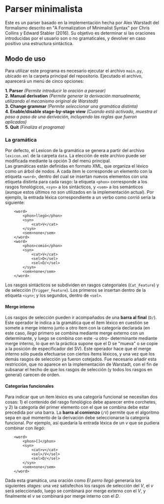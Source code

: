 # Parser minimalista
Este es un parser basado en la implementación hecha por Alex Warstadt del formalismo descrito en "A Formalization of Minimalist Syntax" por Chris Collins y Edward Stabler (2016). Su objetivo es determinar si las oraciones introducidas por el usuario son o no gramaticales, y devolver en caso positivo una estructura sintáctica. 

## Modo de uso
Para utilizar este programa es necesario ejecutar el archivo `main.py`, ubicado en la carpeta principal del repositorio. Ejecutado el archivo, aparecerá un menú de cinco opciones: 

**1. Parser** *(Permite introducir la oración a parsear)*<br>
**2. Manual derivation** *(Permite generar la derivación manualmente, utilizando el mecanismo original de Warstadt)*<br>
**3. Change grammar** *(Permite seleccionar una gramática distinta)*<br>
**4. Enable/disable stage-by-stage view** *(Cuando está activado, muestra el paso a paso de una derivación, incluyendo las reglas que fueron aplicadas)*<br>
**5. Quit** *(Finaliza el programa)*

### La gramática
Por defecto, el Lexicon de la gramática se genera a partir del archivo `lexicon.xml` de la carpeta `data`. La elección de este archivo puede ser modificada mediante la opción 3 del menú principal.<br>
Las gramáticas están definidas en formato XML, que organiza el léxico como un árbol de nodos. A cada ítem le corresponde un elemento con la etiqueta `<word>`, dentro del cual se insertan nuevos elementos con una etiqueta distinta para cada rasgo: la etiqueta `<phon>` corresponde a los rasgos fonológicos, `<syn>` a los sintácticos, y `<sem>` a los semánticos (aunque estos últimos no son utilizados en la implementación actual). Por ejemplo, la entrada léxica correspondiente a un verbo como *corrió* sería la siguiente:
```
    <word>
        <phon>llegó</phon>
        <syn>
            <cat>V</cat>
        </syn>
        <sem>none</sem>
    </word>
    <word>
        <phon>comió</phon>
        <syn>
            <cat>V</cat>
            <sel>D</sel>
            <sel>D/</sel>
        </syn>
        <sem>none</sem>
    </word>
```
Los rasgos sintácticos se subdividen en rasgos categoriales (`Cat_Feature`) y de selección (`Trigger_Feature`). Los primeros se insertan dentro de la etiqueta `<syn>`; y los segundos, dentro de `<sel>`. <br>
#### Merge interno
Los rasgos de selección pueden ir acompañados de una **barra al final** (`D/`). Este operador le indica a la gramática que el ítem léxico en cuestión se somete a merge interno junto a otro ítem con la categoría declarada (en este caso, *llegó* primero se combina mediante merge externo con un determinante, y luego se combina con este -u otro- determinante mediante merge interno, lo que en la práctica supone que el D se "mueva" o se copie a la posición de especificador del SV). Este operador hace que el merge interno sólo pueda efectuarse con ciertos ítems léxicos, y una vez que los demás rasgos de selección ya fueron cotejados. Fue necesario añadir esta restricción, que no aparece en la implementación de Warstadt, con el fin de subsanar el hecho de que los rasgos de selección (y todos los rasgos en general) carecen de orden.
#### Categorías funcionales
Para indicar que un item léxico es una categoría funcional se necesitan dos cosas: 1) el contenido del rasgo fonológico debe aparecer entre corchetes, y 2) la categoría del primer elemento con el que se combina debe estar precedida por una barra. La **barra al comienzo** (`/V`) permite que el algoritmo sepa en qué momento de la derivación debe seleccionarse la categoría funcional. Por ejemplo, así quedaría la entrada léxica de un *v* que se pudiera combinar con *llegó*:
```
    <word>
        <phon>[]</phon>
        <syn>
            <cat>v</cat>
            <sel>/V</sel>
            <sel>D/</sel>
        </syn>
        <sem>none</sem>
    </word>
```
Dada esta gramática, una oración como *El perro llegó* generaría los siguientes *stages*: una vez satisfechos los rasgos de selección del *V*, el *v* será seleccionado, luego se combinará por merge externo con el *V*, y finalmente el *v* se combinará por merge interno con el *D*.
